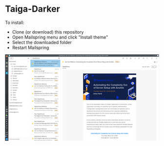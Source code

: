 # Taiga-Darker

To install:
* Clone (or download) this repository
* Open Mailspring menu and click "Install theme"
* Select the downloaded folder
* Restart Mailspring

![](./preview.png)
